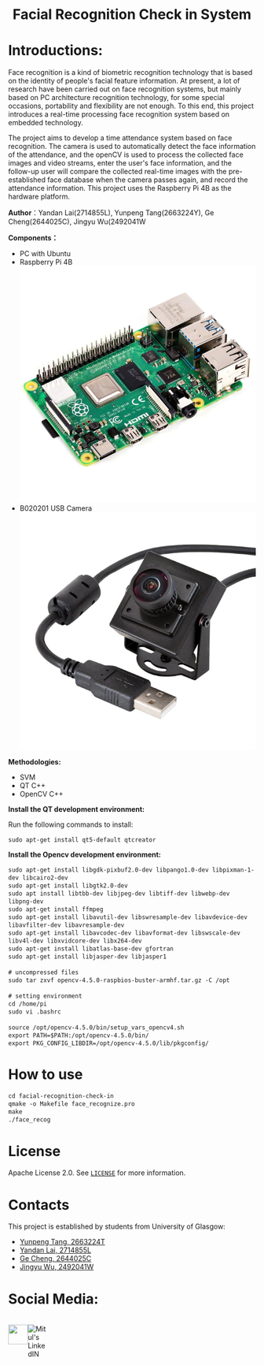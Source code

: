 <h1 align="center">Facial Recognition Check in System</h1>

# Introductions:
Face recognition is a kind of biometric recognition technology that is based on the identity of people's facial feature information. At present, a lot of research have been carried out on face recognition systems, but mainly based on PC architecture recognition technology, for some special occasions, portability and flexibility are not enough. To this end, this project introduces a real-time processing face recognition system based on embedded technology.

The project aims to develop a time attendance system based on face recognition. The camera is used to automatically detect the face information of the attendance, and the openCV is used to process the collected face images and video streams, enter the user's face information, and the follow-up user will compare the collected real-time images with the pre-established face database when the camera passes again, and record the attendance information. This project uses the Raspberry Pi 4B as the hardware platform.

**Author**：Yandan Lai(2714855L), Yunpeng Tang(2663224Y), Ge Cheng(2644025C), Jingyu Wu(2492041W

**Components：**<br>
* PC with Ubuntu
* Raspberry Pi 4B<br>
![Image text](https://github.com/stan-tanh/facial-recognition-check-in/raw/main/images/4B.png)  
* B020201 USB Camera<br>
![Image text](https://github.com/stan-tanh/facial-recognition-check-in/raw/main/images/Camera.png)

**Methodologies:**

* SVM
* QT C++
* OpenCV C++

**Install the QT development environment:**

Run the following commands to install:
```
sudo apt-get install qt5-default qtcreator
```
**Install the Opencv development environment:**

```
sudo apt-get install libgdk-pixbuf2.0-dev libpango1.0-dev libpixman-1-dev libcairo2-dev
sudo apt-get install libgtk2.0-dev  
sudo apt install libtbb-dev libjpeg-dev libtiff-dev libwebp-dev libpng-dev
sudo apt-get install ffmpeg
sudo apt-get install libavutil-dev libswresample-dev libavdevice-dev libavfilter-dev libavresample-dev
sudo apt-get install libavcodec-dev libavformat-dev libswscale-dev libv4l-dev libxvidcore-dev libx264-dev   
sudo apt-get install libatlas-base-dev gfortran 
sudo apt-get install libjasper-dev libjasper1

# uncompressed files
sudo tar zxvf opencv-4.5.0-raspbios-buster-armhf.tar.gz -C /opt

# setting environment
cd /home/pi
sudo vi .bashrc

source /opt/opencv-4.5.0/bin/setup_vars_opencv4.sh
export PATH=$PATH:/opt/opencv-4.5.0/bin/
export PKG_CONFIG_LIBDIR=/opt/opencv-4.5.0/lib/pkgconfig/

```
# How to use

```
cd facial-recognition-check-in
qmake -o Makefile face_recognize.pro
make
./face_recog
```

# License
Apache License 2.0. See [`LICENSE`](https://github.com/stan-tanh/facial-recognition-check-in/raw/main/LICENSE) for more information.

# Contacts
This project is established by students from University of Glasgow:
- [Yunpeng Tang, 2663224T](https://github.com/stan-tanh)
- [Yandan Lai, 2714855L](https://github.com/HedgehogHut0)
- [Ge Cheng, 2644025C](https://github.com/ChengGe010)
- [Jingyu Wu, 2492041W](https://github.com/Whatsssssup)

# Social Media:
<br><a href="https://youtu.be/hAqNX1u65mk" target="blank"><img align="left" src="https://upload.wikimedia.org/wikipedia/commons/0/09/YouTube_full-color_icon_%282017%29.svg" height="40" width="40"/>
</a>
<a href="https://www.instagram.com/FacialRecog/">
<img align="left" alt="Mitul's LinkedIN" width= "40px" src="https://upload.wikimedia.org/wikipedia/commons/e/e7/Instagram_logo_2016.svg" />
</a>

